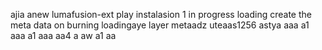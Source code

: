 ajia anew lumafusion-ext
play
instalasion 1
in progress
loading
create the meta
data on burning
loadingaye
layer
metaadz
uteaas1256
astya
aaa
a1
aaa
a1
aaa
aa4
a
aw
a1
aa
